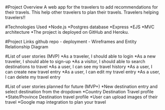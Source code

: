 #Project Overview
A web app for the travelers to add recommendations for their travels. This help other travelers to plan their travels. Travelers helping travelers!!

#Technologies Used
*Node.js
*Postgres database
*Express
*EJS
*MVC architecture
*The project is deployed on GitHub and Heroku.


#Project Links
github repo -
deployment - 
Wireframes and Entity Relationship Diagram

#List of user stories (MVP)
*As a traveler, I should able to login
*As a new traveler, I should able to sign-up
*As a visitor, I should able to search destinations to travel
*As a user, I can see my travel history
*As a user, I can create new travel entry
*As a user, I can edit my travel entry
*As a user, I can delete my travel entry

#List of user stories planned for future (MVP+)
*New destination entry and select destination from the dropdown
*Country Destination Travel profile
*State/Province Destination travel profile
*User can upload images of their travel
*Google map integration to plan your travel
